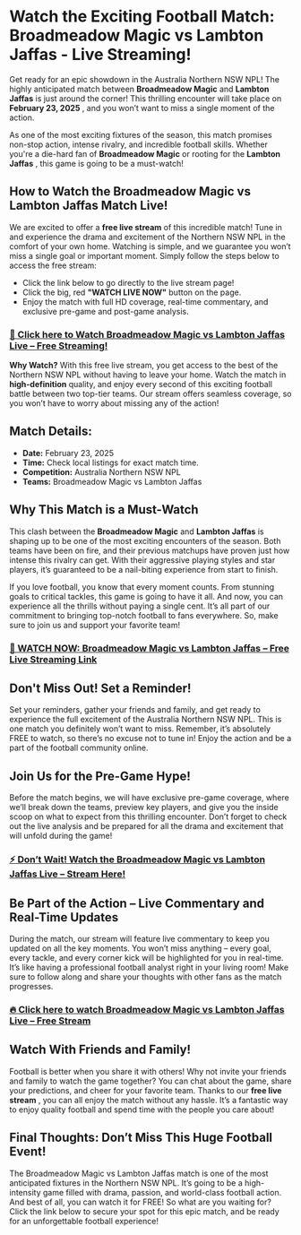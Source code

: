 # Watch the Exciting Football Match: Broadmeadow Magic vs Lambton Jaffas - Live Streaming!

Get ready for an epic showdown in the Australia Northern NSW NPL! The highly anticipated match between **Broadmeadow Magic** and **Lambton Jaffas** is just around the corner! This thrilling encounter will take place on **February 23, 2025** , and you won’t want to miss a single moment of the action.

As one of the most exciting fixtures of the season, this match promises non-stop action, intense rivalry, and incredible football skills. Whether you're a die-hard fan of **Broadmeadow Magic** or rooting for the **Lambton Jaffas** , this game is going to be a must-watch!

## How to Watch the Broadmeadow Magic vs Lambton Jaffas Match Live!

We are excited to offer a **free live stream** of this incredible match! Tune in and experience the drama and excitement of the Northern NSW NPL in the comfort of your own home. Watching is simple, and we guarantee you won’t miss a single goal or important moment. Simply follow the steps below to access the free stream:

- Click the link below to go directly to the live stream page!
- Click the big, red **"WATCH LIVE NOW"** button on the page.
- Enjoy the match with full HD coverage, real-time commentary, and exclusive pre-game and post-game analysis.

### [🎥 Click here to Watch Broadmeadow Magic vs Lambton Jaffas Live – Free Streaming!](https://tinyurl.com/livestreamfreeo?st=Broadmeadow+Magic+vs+Lambton+Jaffas&si=gh)

**Why Watch?** With this free live stream, you get access to the best of the Northern NSW NPL without having to leave your home. Watch the match in **high-definition** quality, and enjoy every second of this exciting football battle between two top-tier teams. Our stream offers seamless coverage, so you won’t have to worry about missing any of the action!

## Match Details:

- **Date:** February 23, 2025
- **Time:** Check local listings for exact match time.
- **Competition:** Australia Northern NSW NPL
- **Teams:** Broadmeadow Magic vs Lambton Jaffas

## Why This Match is a Must-Watch

This clash between the **Broadmeadow Magic** and **Lambton Jaffas** is shaping up to be one of the most exciting encounters of the season. Both teams have been on fire, and their previous matchups have proven just how intense this rivalry can get. With their aggressive playing styles and star players, it’s guaranteed to be a nail-biting experience from start to finish.

If you love football, you know that every moment counts. From stunning goals to critical tackles, this game is going to have it all. And now, you can experience all the thrills without paying a single cent. It’s all part of our commitment to bringing top-notch football to fans everywhere. So, make sure to join us and support your favorite team!

### [🚀 WATCH NOW: Broadmeadow Magic vs Lambton Jaffas – Free Live Streaming Link](https://tinyurl.com/livestreamfreeo?st=Broadmeadow+Magic+vs+Lambton+Jaffas&si=gh)

## Don't Miss Out! Set a Reminder!

Set your reminders, gather your friends and family, and get ready to experience the full excitement of the Australia Northern NSW NPL. This is one match you definitely won’t want to miss. Remember, it’s absolutely FREE to watch, so there’s no excuse not to tune in! Enjoy the action and be a part of the football community online.

## Join Us for the Pre-Game Hype!

Before the match begins, we will have exclusive pre-game coverage, where we’ll break down the teams, preview key players, and give you the inside scoop on what to expect from this thrilling encounter. Don’t forget to check out the live analysis and be prepared for all the drama and excitement that will unfold during the game!

### [⚡️ Don’t Wait! Watch the Broadmeadow Magic vs Lambton Jaffas Live – Stream Here!](https://tinyurl.com/livestreamfreeo?st=Broadmeadow+Magic+vs+Lambton+Jaffas&si=gh)

## Be Part of the Action – Live Commentary and Real-Time Updates

During the match, our stream will feature live commentary to keep you updated on all the key moments. You won’t miss anything – every goal, every tackle, and every corner kick will be highlighted for you in real-time. It’s like having a professional football analyst right in your living room! Make sure to follow along and share your thoughts with other fans as the match progresses.

### [🔥 Click here to watch Broadmeadow Magic vs Lambton Jaffas Live – Free Stream](https://tinyurl.com/livestreamfreeo?st=Broadmeadow+Magic+vs+Lambton+Jaffas&si=gh)

## Watch With Friends and Family!

Football is better when you share it with others! Why not invite your friends and family to watch the game together? You can chat about the game, share your predictions, and cheer for your favorite team. Thanks to our **free live stream** , you can all enjoy the match without any hassle. It’s a fantastic way to enjoy quality football and spend time with the people you care about!

## Final Thoughts: Don’t Miss This Huge Football Event!

The Broadmeadow Magic vs Lambton Jaffas match is one of the most anticipated fixtures in the Northern NSW NPL. It’s going to be a high-intensity game filled with drama, passion, and world-class football action. And best of all, you can watch it for FREE! So what are you waiting for? Click the link below to secure your spot for this epic match, and be ready for an unforgettable football experience!

### 
